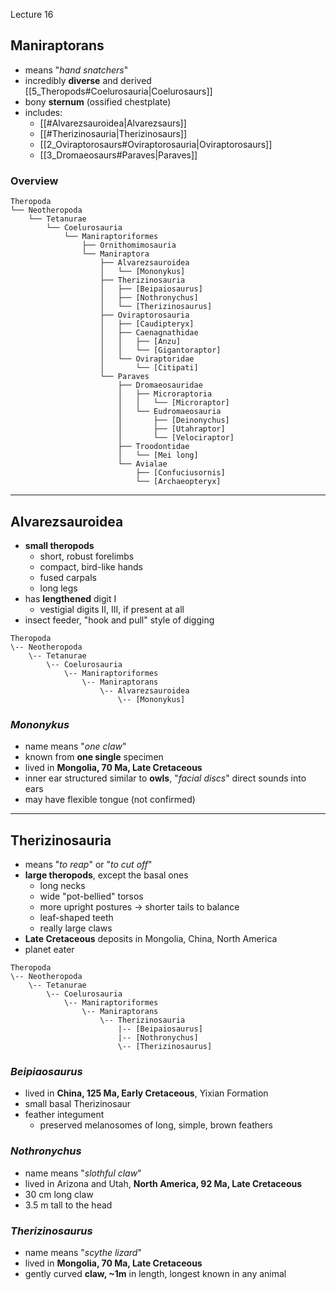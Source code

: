 Lecture 16

## Maniraptorans
- means "*hand snatchers*"
- incredibly **diverse** and derived [[5_Theropods#Coelurosauria|Coelurosaurs]]
- bony **sternum** (ossified chestplate)
- includes:
	- [[#Alvarezsauroidea|Alvarezsaurs]]
	- [[#Therizinosauria|Therizinosaurs]]
	- [[2_Oviraptorosaurs#Oviraptorosauria|Oviraptorosaurs]]
	- [[3_Dromaeosaurs#Paraves|Paraves]]

### Overview
```
Theropoda
└── Neotheropoda
    └── Tetanurae
        └── Coelurosauria
            └── Maniraptoriformes
                ├── Ornithomimosauria
                └── Maniraptora
                    ├── Alvarezsauroidea
                    │   └── [Mononykus]
                    ├── Therizinosauria
                    │   ├── [Beipaiosaurus]
                    │   ├── [Nothronychus]
                    │   └── [Therizinosaurus]
                    ├── Oviraptorosauria
                    │   ├── [Caudipteryx]
                    │   ├── Caenagnathidae
                    │   │   ├── [Anzu]
                    │   │   └── [Gigantoraptor]
                    │   └── Oviraptoridae
                    │       └── [Citipati]
                    └── Paraves
                        ├── Dromaeosauridae
                        │   ├── Microraptoria
                        │   │   └── [Microraptor]
                        │   └── Eudromaeosauria
                        │       ├── [Deinonychus]
                        │       ├── [Utahraptor]
                        │       └── [Velociraptor]
                        ├── Troodontidae
                        │   └── [Mei long]
                        └── Avialae
                            ├── [Confuciusornis]
                            └── [Archaeopteryx]
```


---

## Alvarezsauroidea
- **small theropods**
	- short, robust forelimbs
	- compact, bird-like hands
	- fused carpals
	- long legs
- has **lengthened** digit I
	- vestigial digits II, III, if present at all
- insect feeder, "hook and pull" style of digging

```
Theropoda
\-- Neotheropoda
    \-- Tetanurae
        \-- Coelurosauria
            \-- Maniraptoriformes
                \-- Maniraptorans
	                \-- Alvarezsauroidea
		                \-- [Mononykus]
```

### *Mononykus*
- name means "*one claw*"
- known from **one single** specimen
- lived in **Mongolia, 70 Ma, Late Cretaceous**
- inner ear structured similar to **owls**, "*facial discs*" direct sounds into ears
- may have flexible tongue (not confirmed)


---

## Therizinosauria
- means "*to reap*" or "*to cut off*"
- **large theropods**, except the basal ones
	- long necks
	- wide "pot-bellied" torsos
	- more upright postures → shorter tails to balance
	- leaf-shaped teeth
	- really large claws
- **Late Cretaceous** deposits in Mongolia, China, North America
- planet eater

```
Theropoda
\-- Neotheropoda
    \-- Tetanurae
        \-- Coelurosauria
            \-- Maniraptoriformes
                \-- Maniraptorans
	                \-- Therizinosauria
		                |-- [Beipaiosaurus]
		                |-- [Nothronychus]
		                \-- [Therizinosaurus]
```

### *Beipiaosaurus*
- lived in **China, 125 Ma, Early Cretaceous**, Yixian Formation
- small basal Therizinosaur
- feather integument
	- preserved melanosomes of long, simple, brown feathers

### *Nothronychus*
- name means "*slothful claw*"
- lived in Arizona and Utah, **North America, 92 Ma, Late Cretaceous**
- 30 cm long claw
- 3.5 m tall to the head

### *Therizinosaurus*
- name means "*scythe lizard*"
- lived in **Mongolia, 70 Ma, Late Cretaceous**
- gently curved **claw, ~1m** in length, longest known in any animal
